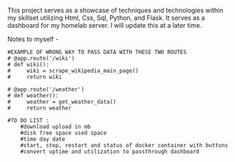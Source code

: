 This project serves as a showcase of techniques and technologies within my skillset utilizing Html, Css, Sql, Python, and Flask.  It serves as a dashboard for my homelab server.  I will update this at a later time.

Notes to myself -
```
#EXAMPLE OF WRONG WAY TO PASS DATA WITH THESE TWO ROUTES
# @app.route('/wiki')
# def wiki():
#     wiki = scrape_wikipedia_main_page()
#     return wiki

# @app.route('/weather')
# def weather():
#     weather = get_weather_data()
#     return weather

#TO DO LIST :
    #download upload in mb
    #disk free space used space
    #time day date
    #start, stop, restart and status of docker container with buttons
    #convert uptime and utilization to passthrough dashboard
```